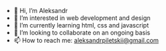 - 👋 Hi, I’m Aleksandr
- 👀 I’m interested in web development and design
- 🌱 I’m currently learning html, css and javascript
- 💞️ I’m looking to collaborate on an ongoing basis
- 📫 How to reach me: aleksandrpiletskii@gmail.com
